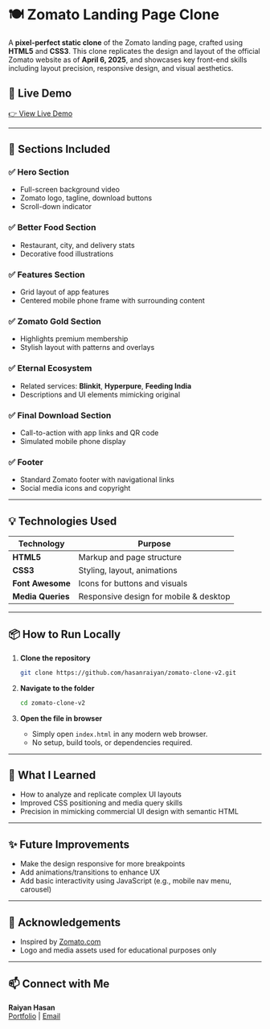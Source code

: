 
# 🍽️ Zomato Landing Page Clone

A **pixel-perfect static clone** of the Zomato landing page, crafted using **HTML5** and **CSS3**. This clone replicates the design and layout of the official Zomato website as of **April 6, 2025**, and showcases key front-end skills including layout precision, responsive design, and visual aesthetics.


## 🚀 Live Demo

[👉 View Live Demo](https://zomato-clone-v2.onrender.com) &nbsp; 

---

## 🧩 Sections Included

### ✅ Hero Section
- Full-screen background video
- Zomato logo, tagline, download buttons
- Scroll-down indicator

### ✅ Better Food Section
- Restaurant, city, and delivery stats
- Decorative food illustrations

### ✅ Features Section
- Grid layout of app features
- Centered mobile phone frame with surrounding content

### ✅ Zomato Gold Section
- Highlights premium membership
- Stylish layout with patterns and overlays

### ✅ Eternal Ecosystem
- Related services: **Blinkit**, **Hyperpure**, **Feeding India**
- Descriptions and UI elements mimicking original

### ✅ Final Download Section
- Call-to-action with app links and QR code
- Simulated mobile phone display

### ✅ Footer
- Standard Zomato footer with navigational links
- Social media icons and copyright

---

## 💡 Technologies Used

| Technology | Purpose |
|------------|---------|
| **HTML5**  | Markup and page structure |
| **CSS3**   | Styling, layout, animations |
| **Font Awesome** | Icons for buttons and visuals |
| **Media Queries** | Responsive design for mobile & desktop |

---

## 📦 How to Run Locally

1. **Clone the repository**  
   ```bash
   git clone https://github.com/hasanraiyan/zomato-clone-v2.git
   ```

2. **Navigate to the folder**  
   ```bash
   cd zomato-clone-v2
   ```

3. **Open the file in browser**  
   - Simply open `index.html` in any modern web browser.
   - No setup, build tools, or dependencies required.

---


## 🧠 What I Learned

- How to analyze and replicate complex UI layouts
- Improved CSS positioning and media query skills
- Precision in mimicking commercial UI design with semantic HTML

---

## ✨ Future Improvements

- Make the design responsive for more breakpoints
- Add animations/transitions to enhance UX
- Add basic interactivity using JavaScript (e.g., mobile nav menu, carousel)

---

## 🙌 Acknowledgements

- Inspired by [Zomato.com](https://www.zomato.com)
- Logo and media assets used for educational purposes only

---

## 📫 Connect with Me

**Raiyan Hasan**  
 [Portfolio](https://hasanraiyan.github.io/Portfolio/) | [Email](mailto:raiyanhasan2006@email.com)

